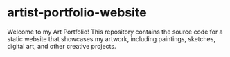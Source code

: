 # artist-portfolio-website
Welcome to my Art Portfolio! This repository contains the source code for a static website that showcases my artwork, including paintings, sketches, digital art, and other creative projects.
